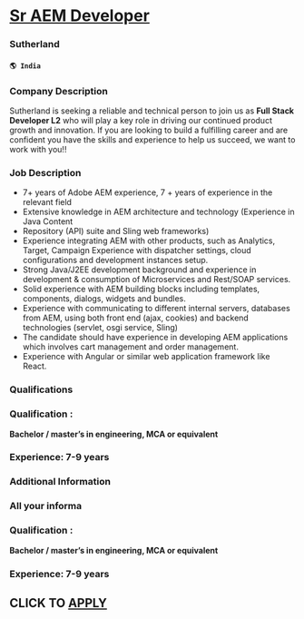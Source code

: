 # [Sr AEM Developer](https://www.remotewlb.com/apply/sr-aem-developer-65676)  
### Sutherland  
#### `🌎 India`  

### Company Description

Sutherland is seeking a reliable and technical person to join us as **Full Stack Developer L2** who will play a key role in driving our continued product growth and innovation. If you are looking to build a fulfilling career and are confident you have the skills and experience to help us succeed, we want to work with you!!

### Job Description

  * 7+ years of Adobe AEM experience, 7 + years of experience in the relevant field
  * Extensive knowledge in AEM architecture and technology (Experience in Java Content
  * Repository (API) suite and Sling web frameworks)
  * Experience integrating AEM with other products, such as Analytics, Target, Campaign Experience with dispatcher settings, cloud configurations and development instances setup.
  * Strong Java/J2EE development background and experience in development & consumption of Microservices and Rest/SOAP services.
  * Solid experience with AEM building blocks including templates, components, dialogs, widgets and bundles.
  * Experience with communicating to different internal servers, databases from AEM, using both front end (ajax, cookies) and backend technologies (servlet, osgi service, Sling)
  * The candidate should have experience in developing AEM applications which involves cart management and order management.
  * Experience with Angular or similar web application framework like React.

### Qualifications

### Qualification **:**

**Bachelor / master’s in engineering, MCA or equivalent**

### Experience: 7-9 years

### Additional Information

### All your informa

### Qualification **:**

**Bachelor / master’s in engineering, MCA or equivalent**

### Experience: 7-9 years

  
## CLICK TO [APPLY](https://www.remotewlb.com/apply/sr-aem-developer-65676)

